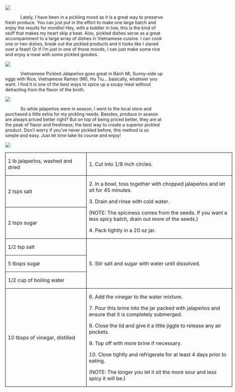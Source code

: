 ![](images/2015/10/20150828-20150828-DSC_4205.jpg)

<p style='text-indent:.5in'><span>Lately,
I have been in a pickling mood as it is a great way to preserve fresh produce.
You can just put in the effort to make one large batch and enjoy the results
for months! Hey, with a toddler in tow, this is the kind of stuff that makes my
heart skip a beat. Also, pickled dishes serve as a great accompaniment to a
large array of dishes in Vietnamese cuisine. I can cook one or two dishes,
break out the pickled products and it looks like I slaved over a feast! Or if
I’m just in one of those moods, I can just make some rice and enjoy a meal with
some pickled goodies.</span></p>

![](images/2015/10/20150828-DSC_4204.jpg)

<p style='text-indent:.5in'><span>Vietnamese
Pickled Jalapeños goes great in Bánh Mì, Sunny-side up eggs with Rice,
Vietnamese Ramen (Mì), Hu Tiu…
basically, whatever you want. I find it is one of the best ways to spice up a
soupy meal without detracting from the flavor of the broth.</span></p>

![](images/2015/10/20150828-DSC_4207.jpg)

<p style='text-indent:.5in'><span>So while jalapeños were in
season, I went to the local
store and purchased a little extra for my pickling needs. Besides, produce in season are always priced better
right? But on top of being priced better, they are at the peak of flavor and
freshness; the best way to create a superior pickled product. Don’t worry if
you’ve never pickled before, this method is so simple and easy. Just let time
take its course and enjoy!</p>

![](images/2015/10/20150828-20150828-DSC_4212.jpg)

<table border=1 cellspacing=0 cellpadding=0 width=542
 style='width:542.35pt;border-collapse:collapse;border:none'>
 <tr style='height:34.95pt'>
  <td width=190 style='width:189.9pt;border:solid windowtext 1.0pt;padding:
  0in 5.4pt 0in 5.4pt;height:34.95pt'>
  <p><span>1 lb jalapeños, washed and
  dried</span></p>
  </td>
  <td width=352 style='width:352.45pt;border:solid windowtext 1.0pt;border-left:
  none;padding:0in 5.4pt 0in 5.4pt;height:34.95pt'>
  <p><span>1. Cut into 1/8 inch
  circles.</span></p>
  </td>
 </tr>
 <tr style='height:34.8pt'>
  <td width=190 style='width:189.9pt;border:solid windowtext 1.0pt;border-top:
  none;padding:0in 5.4pt 0in 5.4pt;height:34.8pt'>
  <p><span>2 tsps salt</span></p>
  </td>
  <td width=352 rowspan=2 style='width:352.45pt;border-top:none;border-left:
  none;border-bottom:solid windowtext 1.0pt;border-right:solid windowtext 1.0pt;
  padding:0in 5.4pt 0in 5.4pt;height:34.8pt'>
  <p><span>2. In a bowl, toss
  together with chopped jalapeños and let sit for 45 minutes.</span></p>
  <p><span>3. Drain and rinse with
  cold water.</span></p>
  <p><span>(NOTE: The spiciness comes
  from the seeds. If you want a less spicy batch, drain out more of the seeds.)</span></p>
  <p><span>4. Pack tightly in a 20 oz
  jar.</span></p>
  </td>
 </tr>
 <tr style='height:34.8pt'>
  <td width=190 style='width:189.9pt;border:solid windowtext 1.0pt;border-top:
  none;padding:0in 5.4pt 0in 5.4pt;height:34.8pt'>
  <p><span>2 tsps sugar</span></p>
  </td>
 </tr>
 <tr style='height:34.8pt'>
  <td width=190 style='width:189.9pt;border:solid windowtext 1.0pt;border-top:
  none;padding:0in 5.4pt 0in 5.4pt;height:34.8pt'>
  <p><span>1/2 tsp salt </span></p>
  </td>
  <td width=352 rowspan=3 style='width:352.45pt;border-top:none;border-left:
  none;border-bottom:solid windowtext 1.0pt;border-right:solid windowtext 1.0pt;
  padding:0in 5.4pt 0in 5.4pt;height:34.8pt'>
  <p><span>5. Stir salt and sugar
  with water until dissolved.</span></p>
  </td>
 </tr>
 <tr style='height:34.8pt'>
  <td width=190 style='width:189.9pt;border:solid windowtext 1.0pt;border-top:
  none;padding:0in 5.4pt 0in 5.4pt;height:34.8pt'>
  <p><span>5 tbsps sugar</span></p>
  </td>
 </tr>
 <tr style='height:34.8pt'>
  <td width=190 style='width:189.9pt;border:solid windowtext 1.0pt;border-top:
  none;padding:0in 5.4pt 0in 5.4pt;height:34.8pt'>
  <p><span>1/2 cup of boiling water</span></p>
  </td>
 </tr>
 <tr style='height:34.8pt'>
  <td width=190 style='width:189.9pt;border:solid windowtext 1.0pt;border-top:
  none;padding:0in 5.4pt 0in 5.4pt;height:34.8pt'>
  <p><span>10 tbsps of vinegar,
  distilled</span></p>
  </td>
  <td width=352 style='width:352.45pt;border-top:none;border-left:none;
  border-bottom:solid windowtext 1.0pt;border-right:solid windowtext 1.0pt;
  padding:0in 5.4pt 0in 5.4pt;height:34.8pt'>
  <p><span>6. Add the vinegar to the
  water mixture.</span></p>
  <p><span>7. Pour this brine into
  the jar packed with jalapeños and ensure that it is completely submerged.</span></p>
  <p><span>8. Close the lid and give
  it a little jiggle to release any air pockets.</span></p>
  <p><span>9. Top off with more brine
  if necessary.</span></p>
  <p><span>10. Close tightly and
  refrigerate for at least 4 days prior to eating.</span></p>
  <p><span>(NOTE: The longer you let
  it sit the more sour and less spicy it will be.)</span></p>
  </td>
 </tr>
</table>